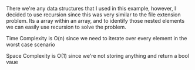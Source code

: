 There we're any data structures that I used in this example, however, I decided to use recursion since this was very similar to the file extension problem. Its a array within an array, and to identify those nested elements we can easily use recursion to solve the problem.

Time Complexity is O(n) since we need to iterate over every element in the worst case scenario

Space Complexity is O(1) since we're not storing anything and return a bool vaue